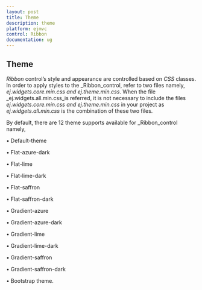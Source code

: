```yaml
---
layout: post
title: Theme
description: theme
platform: ejmvc
control: Ribbon
documentation: ug
---
```


## Theme

_Ribbon_ control’s style and appearance are controlled based on _CSS_ classes. In order to apply styles to the _Ribbon_control, refer to two files namely, _ej.widgets.core.min.css and ej.theme.min.css_. When the file _ej.widgets.all.min.css_is referred, it is not necessary to include the files _ej.widgets.core.min.css and ej.theme.min.css_ in your project as _ej.widgets.all.min.css_ is the combination of these two files. 

By default, there are 12 theme supports available for _Ribbon_control namely,   



• Default-theme

• Flat-azure-dark

• Flat-lime

• Flat-lime-dark

• Flat-saffron

• Flat-saffron-dark

• Gradient-azure

• Gradient-azure-dark

• Gradient-lime

• Gradient-lime-dark

• Gradient-saffron

• Gradient-saffron-dark

• Bootstrap theme.

